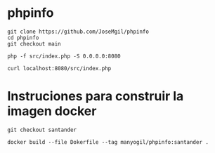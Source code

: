 # phpinfo

```
git clone https://github.com/JoseMgil/phpinfo
cd phpinfo
git checkout main
```
```
php -f src/index.php -S 0.0.0.0:8080
```
```
curl localhost:8080/src/index.php
```

# Instruciones para construir la imagen docker
```
git checkout santander

docker build --file Dokerfile --tag manyogil/phpinfo:santander . 
```

